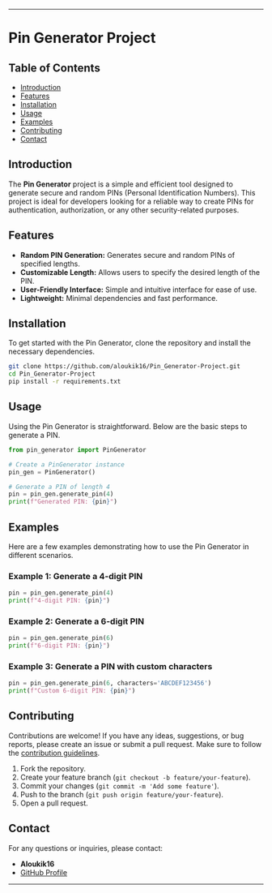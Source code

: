 
---

# Pin Generator Project


## Table of Contents
- [Introduction](#introduction)
- [Features](#features)
- [Installation](#installation)
- [Usage](#usage)
- [Examples](#examples)
- [Contributing](#contributing)
- [Contact](#contact)

## Introduction
The **Pin Generator** project is a simple and efficient tool designed to generate secure and random PINs (Personal Identification Numbers). This project is ideal for developers looking for a reliable way to create PINs for authentication, authorization, or any other security-related purposes.

## Features
- **Random PIN Generation:** Generates secure and random PINs of specified lengths.
- **Customizable Length:** Allows users to specify the desired length of the PIN.
- **User-Friendly Interface:** Simple and intuitive interface for ease of use.
- **Lightweight:** Minimal dependencies and fast performance.

## Installation
To get started with the Pin Generator, clone the repository and install the necessary dependencies.

```bash
git clone https://github.com/aloukik16/Pin_Generator-Project.git
cd Pin_Generator-Project
pip install -r requirements.txt
```

## Usage
Using the Pin Generator is straightforward. Below are the basic steps to generate a PIN.

```python
from pin_generator import PinGenerator

# Create a PinGenerator instance
pin_gen = PinGenerator()

# Generate a PIN of length 4
pin = pin_gen.generate_pin(4)
print(f"Generated PIN: {pin}")
```

## Examples
Here are a few examples demonstrating how to use the Pin Generator in different scenarios.

### Example 1: Generate a 4-digit PIN
```python
pin = pin_gen.generate_pin(4)
print(f"4-digit PIN: {pin}")
```

### Example 2: Generate a 6-digit PIN
```python
pin = pin_gen.generate_pin(6)
print(f"6-digit PIN: {pin}")
```

### Example 3: Generate a PIN with custom characters
```python
pin = pin_gen.generate_pin(6, characters='ABCDEF123456')
print(f"Custom 6-digit PIN: {pin}")
```

## Contributing
Contributions are welcome! If you have any ideas, suggestions, or bug reports, please create an issue or submit a pull request. Make sure to follow the [contribution guidelines](CONTRIBUTING.md).

1. Fork the repository.
2. Create your feature branch (`git checkout -b feature/your-feature`).
3. Commit your changes (`git commit -m 'Add some feature'`).
4. Push to the branch (`git push origin feature/your-feature`).
5. Open a pull request.

## Contact
For any questions or inquiries, please contact:
- **Aloukik16**
- [GitHub Profile](https://github.com/aloukik16)

---

